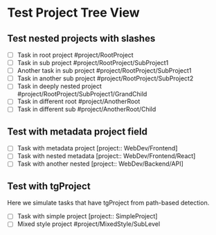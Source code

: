 # Test Project Tree View

## Test nested projects with slashes

- [ ] Task in root project #project/RootProject
- [ ] Task in sub project #project/RootProject/SubProject1  
- [ ] Another task in sub project #project/RootProject/SubProject1
- [ ] Task in another sub project #project/RootProject/SubProject2
- [ ] Task in deeply nested project #project/RootProject/SubProject1/GrandChild
- [ ] Task in different root #project/AnotherRoot
- [ ] Task in different sub #project/AnotherRoot/Child

## Test with metadata project field

- [ ] Task with metadata project [project:: WebDev/Frontend]
- [ ] Task with nested metadata [project:: WebDev/Frontend/React]
- [ ] Task with another nested [project:: WebDev/Backend/API]

## Test with tgProject

Here we simulate tasks that have tgProject from path-based detection.

- [ ] Task with simple project [project:: SimpleProject]
- [ ] Mixed style project #project/MixedStyle/SubLevel